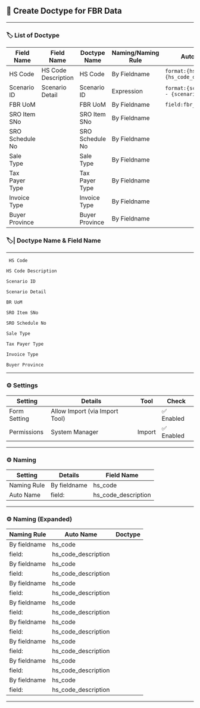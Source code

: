 ## 🔹 Create Doctype for FBR Data

---

### 🏷️ List of Doctype


| Field Name         |  Field Name             | Doctype Name          |  Naming/Naming Rule |                    Auto Name                |
|--------------------|-------------------------|-----------------------|---------------------|---------------------------------------------|
| HS Code            | HS Code Description     | HS Code               | By Fieldname        | `format:{hs_code} - {hs_code_description}`                           |
| Scenario ID        | Scenario Detail         | Scenario ID           | Expression          | `format:{scenario_id} - {scenario_detail}`  |
| FBR UoM            |                         | FBR UoM               | By Fieldname        | `field:fbr_uom`                             |
| SRO Item SNo       |                         | SRO Item SNo          | By Fieldname        |
| SRO Schedule No    |                         | SRO Schedule No       | By Fieldname        |
| Sale Type          |                         | Sale Type             | By Fieldname        |
| Tax Payer Type     |                         | Tax Payer Type        | By Fieldname        |
| Invoice Type       |                         | Invoice Type          | By Fieldname        |
| Buyer Province     |                         | Buyer Province        | By Fieldname        |


### 🏷️| Doctype Name & Field Name
---

```
 HS Code 
```
```
HS Code Description
```
```
Scenario ID
```
```
Scenario Detail
```
```
BR UoM
```
```
SRO Item SNo
```
```
SRO Schedule No
```
```
Sale Type
```
```
Tax Payer Type
```
```
Invoice Type     
```
```
Buyer Province
```
---


### ⚙️ Settings

| Setting      | Details                          |  Tool   |    Check   |
|--------------|----------------------------------|---------|-------------|
| Form Setting | Allow Import (via Import Tool)   |         | ✅ Enabled |
| Permissions  | System Manager                   | Import  | ✅ Enabled |

---

### ⚙️ Naming

| Setting      | Details        | Field Name            |
|--------------|---------------|-----------------------|
| Naming Rule  | By fieldname  | hs_code               |
| Auto Name    | field:        | hs_code_description   |

---

### ⚙️ Naming (Expanded)

| Naming Rule          | Auto Name            | Doctype   |
|----------------------|----------------------|-----------|
| By fieldname         | hs_code              |           |
| field:               | hs_code_description  |           |
| By fieldname         | hs_code              |           |
| field:               | hs_code_description  |           |
| By fieldname         | hs_code              |           |
| field:               | hs_code_description  |           |
| By fieldname         | hs_code              |           |
| field:               | hs_code_description  |           |
| By fieldname         | hs_code              |           |
| field:               | hs_code_description  |           |
| By fieldname         | hs_code              |           |
| field:               | hs_code_description  |           |
| By fieldname         | hs_code              |           |
| field:               | hs_code_description  |           |
| By fieldname         | hs_code              |           |
| field:               | hs_code_description  |           |

---
